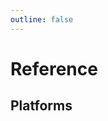 ```yaml
---
outline: false
---
```


# Reference

<div :class="$style.grid">
  <Card href="/reference/core" title="react-just" details="Core plugin, server utility functions and low-level APIs for React Just packages." />
  <Card href="/reference/router" title="@react-just/router" details="Official router with a simple, familiar API." />
</div>

## Platforms

<div :class="$style.grid">
  <Card href="/reference/platforms/node" title="@react-just/node" details="Official Node.js adapter, providing a build plugin and a CLI to serve applications." />
  <Card href="/reference/platforms/vercel" title="@react-just/vercel" details="Official Vercel adapter, providing a build plugin compatible with Vercel's Build Output API." />
</div>

<style module>
.grid {
  display: grid;
  grid-template-columns: 1fr;
  gap: 8px;
  margin: 16px 0;
}
@media (min-width: 640px) {
  .grid {
    grid-template-columns: 1fr 1fr;
    gap: 16px;
  }
}
</style>

